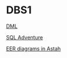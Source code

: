 ﻿# DBS1

[DML](Tutorials/DML/Page.html)

[SQL Adventure](Tutorials/SQLAdventure/Page.html)

[EER diagrams in Astah](Tutorials/EERDiagramInAstah/Page.html)
